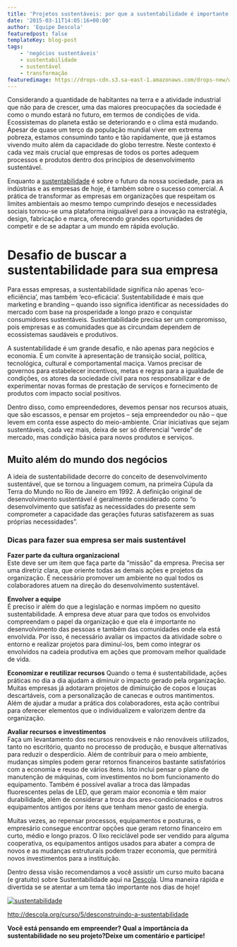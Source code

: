 ```yaml
---
title: 'Projetos sustentáveis: por que a sustentabilidade é importante para o seu negócio?'
date: '2015-03-11T14:05:16+00:00'
author: 'Equipe Descola'
featuredpost: false
templateKey: blog-post
tags:
    - 'negócios sustentáveis'
    - sustentabilidade
    - sustentável
    - transformação
featuredimage: https://drops-cdn.s3.sa-east-1.amazonaws.com/drops-new/wp-content/uploads/2015/03/11140516/Change-and-Sustainability-150x150.jpg
---
```

Considerando a quantidade de habitantes na terra e a atividade industrial que não para de crescer, uma das maiores preocupações da sociedade é como o mundo estará no futuro, em termos de condições de vida. Ecossistemas do planeta estão se deteriorando e o clima está mudando. Apesar de quase um terço da população mundial viver em extrema pobreza, estamos consumindo tanto e tão rapidamente, que já estamos vivendo muito além da capacidade do globo terrestre. Neste contexto é cada vez mais crucial que empresas de todos os portes adequem processos e produtos dentro dos princípios de desenvolvimento sustentável.

Enquanto a [sustentabilidade](http://descola.org/curso/5/desconstruindo-a-sustentabilidade) é sobre o futuro da nossa sociedade, para as indústrias e as empresas de hoje, é também sobre o sucesso comercial. A prática de transformar as empresas em organizações que respeitam os limites ambientais ao mesmo tempo cumprindo desejos e necessidades sociais tornou-se uma plataforma inigualável para a inovação na estratégia, design, fabricação e marca, oferecendo grandes oportunidades de competir e de se adaptar a um mundo em rápida evolução.

Desafio de buscar a sustentabilidade para sua empresa
=====================================================

Para essas empresas, a sustentabilidade significa não apenas ‘eco-eficiência’, mas também ‘eco-eficácia’. Sustentabilidade é mais que marketing e branding – quando isso significa identificar as necessidades do mercado com base na prosperidade a longo prazo e conquistar consumidores sustentáveis. Sustentabilidade precisa ser um compromisso, pois empresas e as comunidades que as circundam dependem de ecossistemas saudáveis ​​e produtivos.

A sustentabilidade é um grande desafio, e não apenas para negócios e economia. É um convite à apresentação de transição social, política, tecnológica, cultural e comportamental maciça. Vamos precisar de governos para estabelecer incentivos, metas e regras para a igualdade de condições, os atores da sociedade civil para nos responsabilizar e de experimentar novas formas de prestação de serviços e fornecimento de produtos com impacto social positivos.

Dentro disso, como empreendedores, devemos pensar nos recursos atuais, que são escassos, e pensar em projetos – seja empreendedor ou não – que levem em conta esse aspecto do meio-ambiente. Criar iniciativas que sejam sustentáveis, cada vez mais, deixa de ser só diferencial “verde” de mercado, mas condição básica para novos produtos e serviços.

Muito além do mundo dos negócios
--------------------------------

A ideia de sustentabilidade decorre do conceito de desenvolvimento sustentável, que se tornou a linguagem comum, na primeira Cúpula da Terra do Mundo no Rio de Janeiro em 1992. A definição original de desenvolvimento sustentável é geralmente considerado como “o desenvolvimento que satisfaz as necessidades do presente sem comprometer a capacidade das gerações futuras satisfazerem as suas próprias necessidades”.

### Dicas para fazer sua empresa ser mais sustentável

**Fazer parte da cultura organizacional**  
Este deve ser um item que faça parte da “missão” da empresa. Precisa ser uma diretriz clara, que oriente todas as demais ações e projetos da organização. É necessário promover um ambiente no qual todos os colaboradores atuem na direção do desenvolvimento sustentável.

**Envolver a equipe**  
É preciso ir além do que a legislação e normas impõem no quesito sustentabilidade. A empresa deve atuar para que todos os envolvidos compreendam o papel da organização e que ela é importante no desenvolvimento das pessoas e também das comunidades onde ela está envolvida. Por isso, é necessário avaliar os impactos da atividade sobre o entorno e realizar projetos para diminuí-los, bem como integrar os envolvidos na cadeia produtiva em ações que promovam melhor qualidade de vida.

**Economizar e reutilizar recursos** Quando o tema é sustentabilidade, ações práticas no dia a dia ajudam a diminuir o impacto gerado pela organização. Muitas empresas já adotaram projetos de diminuição de copos e louças descartáveis, com a personalização de canecas e outros mantimentos. Além de ajudar a mudar a prática dos colaboradores, esta ação contribui para oferecer elementos que o individualizem e valorizem dentre da organização.

**Avaliar recursos** **e investimentos**  
Faça um levantamento dos recursos renováveis e não renováveis utilizados, tanto no escritório, quanto no processo de produção, e busque alternativas para reduzir o desperdício. Além de contribuir para o meio ambiente, mudanças simples podem gerar retornos financeiros bastante satisfatórios com a economia e reuso de vários itens. Isto inclui pensar o plano de manutenção de máquinas, com investimentos no bom funcionamento do equipamento. Também é possível avaliar a troca das lâmpadas fluorescentes pelas de LED, que geram maior economia e têm maior durabilidade, além de considerar a troca dos ares-condicionados e outros equipamentos antigos por itens que tenham menor gasto de energia.

Muitas vezes, ao repensar processos, equipamentos e posturas, o empresário consegue encontrar opções que geram retorno financeiro em curto, médio e longo prazos. O lixo reciclável pode ser vendido para alguma cooperativa, os equipamentos antigos usados para abater a compra de novos e as mudanças estruturais podem trazer economia, que permitirá novos investimentos para a instituição.

Dentro dessa visão recomendamos a você assistir um curso muito bacana (e gratuito) sobre Sustentabilidade aqui na [Descola](http://www.descola.org). Uma maneira rápida e divertida se se atentar a um tema tão importante nos dias de hoje!

[![sustentabilidade](http://s3-sa-east-1.amazonaws.com/drops-cdn/drops-new/wp-content/uploads/2015/03/11140516/sustentabilidade.png)](http://descola.org/curso/5/desconstruindo-a-sustentabilidade)

<http://descola.org/curso/5/desconstruindo-a-sustentabilidade>

**Você está pensando em empreender? Qual a importância da sustentabilidade no seu projeto?Deixe um comentário e participe!**
